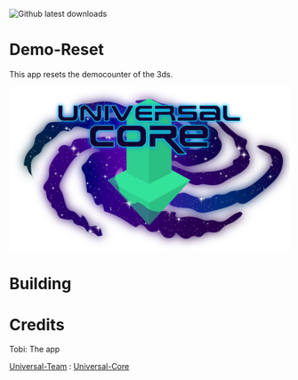 ![Github latest downloads](https://img.shields.io/github/downloads/NPI-D7/Demo-Reset/total.svg)
# Demo-Reset
This app resets the democounter of the 3ds.


![Universal-Core-Logo](https://github.com/Universal-Team/Universal-Core/blob/master/universal-core-logo.png)


# Building

# Credits
Tobi: The app

[Universal-Team](https://github.com/Universal-Team/) : [Universal-Core](https://github.com/Universal-Team/Universal-Core/)
